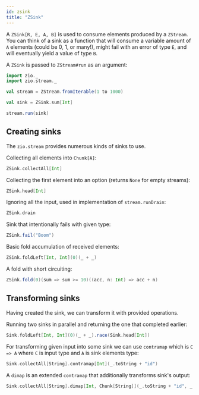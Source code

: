 ```yaml
---
id: zsink
title: "ZSink"
---
```


A `ZSink[R, E, A, B]` is used to consume elements produced by a `ZStream`. You can think of a sink as a function that will consume a variable amount of `A` elements (could be 0, 1, or many!), might fail with an error of type `E`, and will eventually yield a value of type `B`. 

A `ZSink` is passed to `ZStream#run` as an argument:

```scala mdoc:silent
import zio._
import zio.stream._

val stream = ZStream.fromIterable(1 to 1000)

val sink = ZSink.sum[Int]

stream.run(sink)
```

## Creating sinks

The `zio.stream` provides numerous kinds of sinks to use.

Collecting all elements into `Chunk[A]`:

```scala mdoc:silent
ZSink.collectAll[Int]
```

Collecting the first element into an option (returns `None` for empty streams):

```scala mdoc:silent
ZSink.head[Int]
```

Ignoring all the input, used in implementation of `stream.runDrain`:

```scala mdoc:silent
ZSink.drain
```

Sink that intentionally fails with given type:

```scala mdoc:silent
ZSink.fail("Boom")
```

Basic fold accumulation of received elements:

```scala mdoc:silent
ZSink.foldLeft[Int, Int](0)(_ + _)
```

A fold with short circuiting:

```scala mdoc:silent
ZSink.fold(0)(sum => sum >= 10)((acc, n: Int) => acc + n)
```

## Transforming sinks

Having created the sink, we can transform it with provided operations.

Running two sinks in parallel and returning the one that completed earlier:
```scala mdoc:silent
Sink.foldLeft[Int, Int](0)(_ + _).race(Sink.head[Int])
```

For transforming given input into some sink we can use `contramap` which is `C => A` where `C` is input type and `A` is sink elements type:

```scala mdoc:silent
Sink.collectAll[String].contramap[Int](_.toString + "id")
```

A `dimap` is an extended `contramap` that additionally transforms sink's output:

```scala mdoc:silent
Sink.collectAll[String].dimap[Int, Chunk[String]](_.toString + "id", _.take(10))
```
